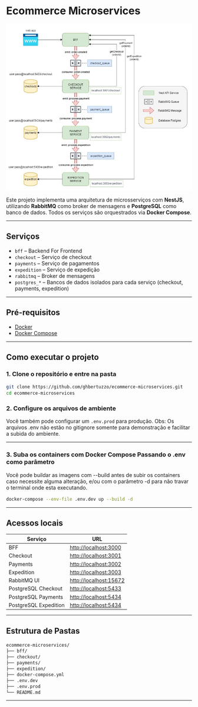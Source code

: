 # Ecommerce Microservices

![Arquitetura Geral](arquitetura-ecommerce-git.jpg)

Este projeto implementa uma arquitetura de microsserviços com **NestJS**, utilizando **RabbitMQ** como broker de mensagens e **PostgreSQL** como banco de dados. Todos os serviços são orquestrados via **Docker Compose**.

---

## Serviços

* `bff` – Backend For Frontend
* `checkout` – Serviço de checkout
* `payments` – Serviço de pagamentos
* `expedition` – Serviço de expedição
* `rabbitmq` – Broker de mensagens
* `postgres_*` – Bancos de dados isolados para cada serviço (checkout, payments, expedition)

---

## Pré-requisitos

* [Docker](https://www.docker.com/)
* [Docker Compose](https://docs.docker.com/compose/)

---

## Como executar o projeto

### 1. Clone o repositório e entre na pasta

```bash
git clone https://github.com/ghbertuzzo/ecommerce-microservices.git
cd ecommerce-microservices
```

### 2. Configure os arquivos de ambiente

Você também pode configurar um `.env.prod` para produção. 
Obs: Os arquivos .env não estão no gitignore somente para demonstração e facilitar a subida do ambiente.

---

### 3. Suba os containers com Docker Compose Passando o .env como parâmetro

Você pode buildar as imagens com --build antes de subir os containers caso necessite alguma alteração, e/ou com o parâmetro -d para não travar o terminal onde esta executando.
```bash
docker-compose --env-file .env.dev up --build -d
```


---

## Acessos locais

| Serviço               | URL                                              |
| --------------------- | ------------------------------------------------ |
| BFF                   | [http://localhost:3000](http://localhost:3000)   |
| Checkout              | [http://localhost:3001](http://localhost:3001)   |
| Payments              | [http://localhost:3002](http://localhost:3002)   |
| Expedition            | [http://localhost:3003](http://localhost:3003)   |
| RabbitMQ UI           | [http://localhost:15672](http://localhost:15672) |
| PostgreSQL Checkout   | [http://localhost:5433](http://localhost:5433)   |
| PostgreSQL Payments   | [http://localhost:5434](http://localhost:5434)   |
| PostgreSQL Expedition | [http://localhost:5434](http://localhost:5435)   |
---

## Estrutura de Pastas

```plaintext
ecommerce-microservices/
├── bff/
├── checkout/
├── payments/
├── expedition/
├── docker-compose.yml
├── .env.dev
├── .env.prod
└── README.md
```

---
